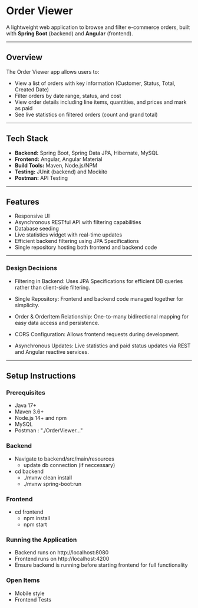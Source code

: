 # Order Viewer

A lightweight web application to browse and filter e-commerce orders, built with **Spring Boot** (backend) and **Angular** (frontend).

---

## Overview

The Order Viewer app allows users to:

- View a list of orders with key information (Customer, Status, Total, Created Date)  
- Filter orders by date range, status, and cost   
- View order details including line items, quantities, and prices and mark as paid  
- See live statistics on filtered orders (count and grand total)  

---

## Tech Stack

- **Backend:** Spring Boot, Spring Data JPA, Hibernate, MySQL  
- **Frontend:** Angular, Angular Material 
- **Build Tools:** Maven, Node.js/NPM  
- **Testing:** JUnit (backend) and Mockito
- **Postman:** API Testing

---

## Features

- Responsive UI  
- Asynchronous RESTful API with filtering capabilities  
- Database seeding
- Live statistics widget with real-time updates  
- Efficient backend filtering using JPA Specifications  
- Single repository hosting both frontend and backend code

---

### Design Decisions

- Filtering in Backend: Uses JPA Specifications for efficient DB queries rather than client-side filtering.

- Single Repository: Frontend and backend code managed together for simplicity.

- Order & OrderItem Relationship: One-to-many bidirectional mapping for easy data access and persistence.

- CORS Configuration: Allows frontend requests during development.

- Asynchronous Updates: Live statistics and paid status updates via REST and Angular reactive services.

---

## Setup Instructions

### Prerequisites

- Java 17+  
- Maven 3.6+  
- Node.js 14+ and npm  
- MySQL
- Postman : "./OrderViewer..."



### Backend

- Navigate to backend/src/main/resources
    - update db connection (if neccessary)
- cd backend
    -  ./mvnw clean install
    - ./mvnw spring-boot:run
 
### Frontend

- cd frontend
    - npm install
    - npm start
 
### Running the Application

- Backend runs on http://localhost:8080
- Frontend runs on http://localhost:4200
- Ensure backend is running before starting frontend for full functionality



### Open Items

- Mobile style
- Frontend Tests
